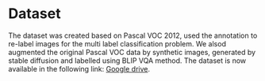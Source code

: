 # Dataset

The dataset was created based on Pascal VOC 2012, used the annotation to re-label images for the multi label classification problem. We alsod augmented the original Pascal VOC data by synthetic images, generated by stable diffusion and labelled using BLIP VQA method. The dataset is now available in the following link: [Google drive](https://drive.google.com/file/d/1yg5b9GF2ruu5h34xjEakbz3cUCugaBEP/view?usp=sharing).
